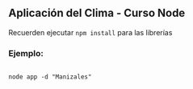 ## Aplicación del Clima - Curso Node

Recuerden ejecutar ```npm install``` para las librerías


### Ejemplo:

```

node app -d "Manizales"

```